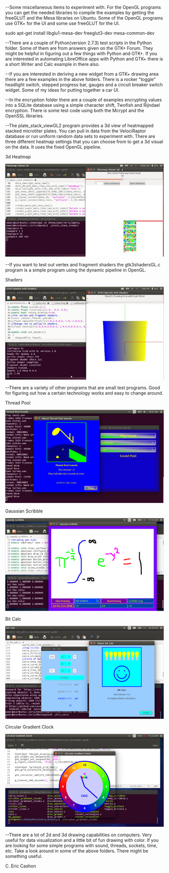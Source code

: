 

--Some miscellaneous items to experiment with. For the OpenGL programs you can get the needed libraries to compile the examples by getting the freeGLUT and the Mesa libraries on Ubuntu. Some of the OpenGL programs use GTK+ for the UI and some use freeGLUT for the UI.

sudo apt-get install libglu1-mesa-dev freeglut3-dev mesa-common-dev

--There are a couple of Python(version 2.7.3) test scripts in the Python folder. Some of them are from answers given on the GTK+ Forum. They might be helpful in figuring out a few things with Python and GTK+. If you are interested in automating LibreOffice apps with Python and GTK+ there is a short Writer and Calc example in there also.

--If you are interested in deriving a new widget from a GTK+ drawing area there are a few examples in the above folders. There is a rocker "toggle" headlight switch, stepped progress bar, gauges and a circuit breaker switch widget. Some of my ideas for putting together a car UI.

--In the encryption folder there are a couple of examples encrypting values into a SQLite database using a simple character shift, Twofish and Rijndael encryption. There is some test code using both the Mcrypt and the OpenSSL libraries.  

--The plate_stack_viewGL2 program provides a 3d view of heatmapped stacked microtiter plates. You can pull in data from the VelociRaptor database or run uniform random data sets to experiment with. There are three different heatmap settings that you can choose from to get a 3d visual on the data. It uses the fixed OpenGL pipeline.

3d Heatmap

![ScreenShot](/Misc/platemapGL1.jpg)


--If you want to test out vertex and fragment shaders the gtk3shadersGL.c program is a simple program using the dynamic pipeline in OpenGL.

Shaders

![ScreenShot](/Misc/vertex.jpg)


--There are a variety of other programs that are small test programs. Good for figuring out how a certain technology works and easy to change around.

Thread Pool

![ScreenShot](/Misc/threads.png)

Gaussian Scribble

![ScreenShot](/Misc/gaussian_scribble1.png)

Bit Calc

![ScreenShot](/Misc/bit_calc.png)

Circular Gradient Clock

![ScreenShot](/Misc/circular_gradient_clock1.png)


--There are a lot of 2d and 3d drawing capabilities on computers. Very useful for data visualization and a little bit of fun drawing with color. If you are looking for some simple programs with sound, threads, sockets, time, etc. Take a look around in some of the above folders. There might be something useful.

C. Eric Cashon

